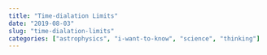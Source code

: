 ```yaml
---
title: "Time-dialation Limits"
date: "2019-08-03"
slug: "time-dialation-limits"
categories: ["astrophysics", "i-want-to-know", "science", "thinking"]
---
```



